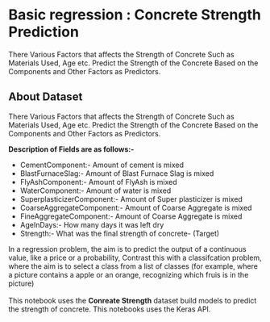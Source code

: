 # Basic regression : Concrete Strength Prediction
There Various Factors that affects the Strength of Concrete Such as Materials Used, Age etc.
Predict the Strength of the Concrete Based on the Components and Other Factors as Predictors.

## About Dataset
There Various Factors that affects the Strength of Concrete Such as Materials Used, Age etc.
Predict the Strength of the Concrete Based on the Components and Other Factors as Predictors.

**Description of Fields are as follows:-**

- CementComponent:- Amount of cement is mixed
- BlastFurnaceSlag:- Amount of Blast Furnace Slag is mixed
- FlyAshComponent:- Amount of FlyAsh is mixed
- WaterComponent:- Amount of water is mixed
- SuperplasticizerComponent:- Amount of Super plasticizer is mixed
- CoarseAggregateComponent:- Amount of Coarse Aggregate is mixed
- FineAggregateComponent:- Amount of Coarse Aggregate is mixed
- AgeInDays:- How many days it was left dry
- Strength:- What was the final strength of concrete- (Target)

In a regression problem, the aim is to predict the output of a continuous value, like a price or a probability, Contrast this with a classifcation problem, where the aim is to select a class from a list of classes (for example, where a picture contains a apple or an orange, recognizing which fruis is in the picture)
</br></br>
This notebook uses the **Conreate Strength** dataset build models to predict the strength of concrete. This notebooks uses the Keras API.
